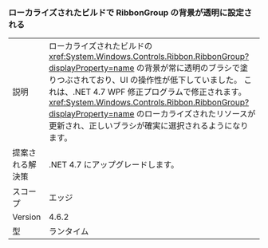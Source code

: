 ### <a name="ribbongroup-background-is-set-to-transparent-in-localized-builds"></a>ローカライズされたビルドで RibbonGroup の背景が透明に設定される

|   |   |
|---|---|
|説明|ローカライズされたビルドの <xref:System.Windows.Controls.Ribbon.RibbonGroup?displayProperty=name> の背景が常に透明のブラシで塗りつぶされており、UI の操作性が低下していました。 これは、.NET 4.7 WPF 修正プログラムで修正されます。<xref:System.Windows.Controls.Ribbon.RibbonGroup?displayProperty=name> のローカライズされたリソースが更新され、正しいブラシが確実に選択されるようになります。|
|提案される解決策|.NET 4.7 にアップグレードします。|
|スコープ|エッジ|
|Version|4.6.2|
|型|ランタイム|

